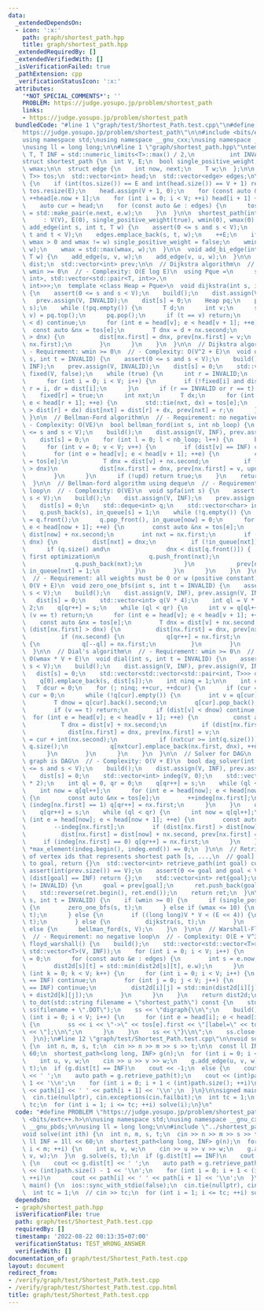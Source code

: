 ```yaml
---
data:
  _extendedDependsOn:
  - icon: ':x:'
    path: graph/shortest_path.hpp
    title: graph/shortest_path.hpp
  _extendedRequiredBy: []
  _extendedVerifiedWith: []
  _isVerificationFailed: true
  _pathExtension: cpp
  _verificationStatusIcon: ':x:'
  attributes:
    '*NOT_SPECIAL_COMMENTS*': ''
    PROBLEM: https://judge.yosupo.jp/problem/shortest_path
    links:
    - https://judge.yosupo.jp/problem/shortest_path
  bundledCode: "#line 1 \"graph/test/Shortest_Path.test.cpp\"\n#define PROBLEM \"\
    https://judge.yosupo.jp/problem/shortest_path\"\n\n#include <bits/extc++.h>\n\n\
    using namespace std;\nusing namespace __gnu_cxx;\nusing namespace __gnu_pbds;\n\
    \nusing ll = long long;\n\n#line 1 \"graph/shortest_path.hpp\"\ntemplate <typename\
    \ T, T INF = std::numeric_limits<T>::max() / 2,\n          int INVALID = -1>\n\
    struct shortest_path {\n  int V, E;\n  bool single_positive_weight;\n  T wmin,\
    \ wmax;\n\n  struct edge {\n    int now, next;\n    T w;\n  };\n\n  std::vector<std::pair<int,\
    \ T>> tos;\n  std::vector<int> head;\n  std::vector<edge> edges;\n\n  void build()\
    \ {\n    if (int(tos.size()) == E and int(head.size()) == V + 1) return;\n   \
    \ tos.resize(E);\n    head.assign(V + 1, 0);\n    for (const auto &e : edges)\
    \ ++head[e.now + 1];\n    for (int i = 0; i < V; ++i) head[i + 1] += head[i];\n\
    \    auto cur = head;\n    for (const auto &e : edges) {\n      tos[cur[e.now]++]\
    \ = std::make_pair(e.next, e.w);\n    }\n  }\n\n  shortest_path(int V = 0)\n \
    \     : V(V), E(0), single_positive_weight(true), wmin(0), wmax(0) {}\n  void\
    \ add_edge(int s, int t, T w) {\n    assert(0 <= s and s < V);\n    assert(0 <=\
    \ t and t < V);\n    edges.emplace_back(s, t, w);\n    ++E;\n    if (w > 0 and\
    \ wmax > 0 and wmax != w) single_positive_weight = false;\n    wmin = std::min(wmin,\
    \ w);\n    wmax = std::max(wmax, w);\n  }\n\n  void add_bi_edge(int u, int v,\
    \ T w) {\n    add_edge(u, v, w);\n    add_edge(v, u, w);\n  }\n\n  std::vector<T>\
    \ dist;\n  std::vector<int> prev;\n\n  // Dijkstra algorithm\n  // - Requirement:\
    \ wmin >= 0\n  // - Complexity: O(E log E)\n  using Pque =\n      std::priority_queue<std::pair<T,\
    \ int>, std::vector<std::pair<T, int>>,\n                          std::greater<std::pair<T,\
    \ int>>>;\n  template <class Heap = Pque>\n  void dijkstra(int s, int t = INVALID)\
    \ {\n    assert(0 <= s and s < V);\n    build();\n    dist.assign(V, INF);\n \
    \   prev.assign(V, INVALID);\n    dist[s] = 0;\n    Heap pq;\n    pq.emplace(0,\
    \ s);\n    while (!pq.empty()) {\n      T d;\n      int v;\n      std::tie(d,\
    \ v) = pq.top();\n      pq.pop();\n      if (t == v) return;\n      if (dist[v]\
    \ < d) continue;\n      for (int e = head[v]; e < head[v + 1]; ++e) {\n      \
    \  const auto &nx = tos[e];\n        T dnx = d + nx.second;\n        if (dist[nx.first]\
    \ > dnx) {\n          dist[nx.first] = dnx, prev[nx.first] = v;\n          pq.emplace(dnx,\
    \ nx.first);\n        }\n      }\n    }\n  }\n\n  // Dijkstra algorithm\n  //\
    \ - Requirement: wmin >= 0\n  // - Complexity: O(V^2 + E)\n  void dijkstra_vquad(int\
    \ s, int t = INVALID) {\n    assert(0 <= s and s < V);\n    build();\n    dist.assign(V,\
    \ INF);\n    prev.assign(V, INVALID);\n    dist[s] = 0;\n    std::vector<char>\
    \ fixed(V, false);\n    while (true) {\n      int r = INVALID;\n      T dr = INF;\n\
    \      for (int i = 0; i < V; i++) {\n        if (!fixed[i] and dist[i] < dr)\
    \ r = i, dr = dist[i];\n      }\n      if (r == INVALID or r == t) break;\n  \
    \    fixed[r] = true;\n      int nxt;\n      T dx;\n      for (int e = head[r];\
    \ e < head[r + 1]; ++e) {\n        std::tie(nxt, dx) = tos[e];\n        if (dist[nxt]\
    \ > dist[r] + dx) dist[nxt] = dist[r] + dx, prev[nxt] = r;\n      }\n    }\n \
    \ }\n\n  // Bellman-Ford algorithm\n  // - Requirement: no negative loop\n  //\
    \ - Complexity: O(VE)\n  bool bellman_ford(int s, int nb_loop) {\n    assert(0\
    \ <= s and s < V);\n    build();\n    dist.assign(V, INF), prev.assign(V, INVALID);\n\
    \    dist[s] = 0;\n    for (int l = 0; l < nb_loop; l++) {\n      bool upd = false;\n\
    \      for (int v = 0; v < V; v++) {\n        if (dist[v] == INF) continue;\n\
    \        for (int e = head[v]; e < head[v + 1]; ++e) {\n          const auto &nx\
    \ = tos[e];\n          T dnx = dist[v] + nx.second;\n          if (dist[nx.first]\
    \ > dnx)\n            dist[nx.first] = dnx, prev[nx.first] = v, upd = true;\n\
    \        }\n      }\n      if (!upd) return true;\n    }\n    return false;\n\
    \  }\n\n  // Bellman-ford algorithm using deque\n  // - Requirement: no negative\
    \ loop\n  // - Complexity: O(VE)\n  void spfa(int s) {\n    assert(0 <= s and\
    \ s < V);\n    build();\n    dist.assign(V, INF);\n    prev.assign(V, INVALID);\n\
    \    dist[s] = 0;\n    std::deque<int> q;\n    std::vector<char> in_queue(V);\n\
    \    q.push_back(s), in_queue[s] = 1;\n    while (!q.empty()) {\n      int now\
    \ = q.front();\n      q.pop_front(), in_queue[now] = 0;\n      for (int e = head[now];\
    \ e < head[now + 1]; ++e) {\n        const auto &nx = tos[e];\n        T dnx =\
    \ dist[now] + nx.second;\n        int nxt = nx.first;\n        if (dist[nxt] >\
    \ dnx) {\n          dist[nxt] = dnx;\n          if (!in_queue[nxt]) {\n      \
    \      if (q.size() and\n                dnx < dist[q.front()]) {  // Small label\
    \ first optimization\n              q.push_front(nxt);\n            } else {\n\
    \              q.push_back(nxt);\n            }\n            prev[nxt] = now,\
    \ in_queue[nxt] = 1;\n          }\n        }\n      }\n    }\n  }\n\n  // 01-BFS\n\
    \  // - Requirement: all weights must be 0 or w (positive constant).\n  // - Complexity:\
    \ O(V + E)\n  void zero_one_bfs(int s, int t = INVALID) {\n    assert(0 <= s and\
    \ s < V);\n    build();\n    dist.assign(V, INF), prev.assign(V, INVALID);\n \
    \   dist[s] = 0;\n    std::vector<int> q(V * 4);\n    int ql = V * 2, qr = V *\
    \ 2;\n    q[qr++] = s;\n    while (ql < qr) {\n      int v = q[ql++];\n      if\
    \ (v == t) return;\n      for (int e = head[v]; e < head[v + 1]; ++e) {\n    \
    \    const auto &nx = tos[e];\n        T dnx = dist[v] + nx.second;\n        if\
    \ (dist[nx.first] > dnx) {\n          dist[nx.first] = dnx, prev[nx.first] = v;\n\
    \          if (nx.second) {\n            q[qr++] = nx.first;\n          } else\
    \ {\n            q[--ql] = nx.first;\n          }\n        }\n      }\n    }\n\
    \  }\n\n  // Dial's algorithm\n  // - Requirement: wmin >= 0\n  // - Complexity:\
    \ O(wmax * V + E)\n  void dial(int s, int t = INVALID) {\n    assert(0 <= s and\
    \ s < V);\n    build();\n    dist.assign(V, INF), prev.assign(V, INVALID);\n \
    \   dist[s] = 0;\n    std::vector<std::vector<std::pair<int, T>>> q(wmax + 1);\n\
    \    q[0].emplace_back(s, dist[s]);\n    int ninq = 1;\n\n    int cur = 0;\n \
    \   T dcur = 0;\n    for (; ninq; ++cur, ++dcur) {\n      if (cur == wmax + 1)\
    \ cur = 0;\n      while (!q[cur].empty()) {\n        int v = q[cur].back().first;\n\
    \        T dnow = q[cur].back().second;\n        q[cur].pop_back(), --ninq;\n\
    \        if (v == t) return;\n        if (dist[v] < dnow) continue;\n\n      \
    \  for (int e = head[v]; e < head[v + 1]; ++e) {\n          const auto &nx = tos[e];\n\
    \          T dnx = dist[v] + nx.second;\n          if (dist[nx.first] > dnx) {\n\
    \            dist[nx.first] = dnx, prev[nx.first] = v;\n            int nxtcur\
    \ = cur + int(nx.second);\n            if (nxtcur >= int(q.size())) nxtcur -=\
    \ q.size();\n            q[nxtcur].emplace_back(nx.first, dnx), ++ninq;\n    \
    \      }\n        }\n      }\n    }\n  }\n\n  // Solver for DAG\n  // - Requirement:\
    \ graph is DAG\n  // - Complexity: O(V + E)\n  bool dag_solver(int s) {\n    assert(0\
    \ <= s and s < V);\n    build();\n    dist.assign(V, INF), prev.assign(V, INVALID);\n\
    \    dist[s] = 0;\n    std::vector<int> indeg(V, 0);\n    std::vector<int> q(V\
    \ * 2);\n    int ql = 0, qr = 0;\n    q[qr++] = s;\n    while (ql < qr) {\n  \
    \    int now = q[ql++];\n      for (int e = head[now]; e < head[now + 1]; ++e)\
    \ {\n        const auto &nx = tos[e];\n        ++indeg[nx.first];\n        if\
    \ (indeg[nx.first] == 1) q[qr++] = nx.first;\n      }\n    }\n    ql = qr = 0;\n\
    \    q[qr++] = s;\n    while (ql < qr) {\n      int now = q[ql++];\n      for\
    \ (int e = head[now]; e < head[now + 1]; ++e) {\n        const auto &nx = tos[e];\n\
    \        --indeg[nx.first];\n        if (dist[nx.first] > dist[now] + nx.second)\n\
    \          dist[nx.first] = dist[now] + nx.second, prev[nx.first] = now;\n   \
    \     if (indeg[nx.first] == 0) q[qr++] = nx.first;\n      }\n    }\n    return\
    \ *max_element(indeg.begin(), indeg.end()) == 0;\n  }\n\n  // Retrieve a sequence\
    \ of vertex ids that represents shortest path [s, ...,\n  // goal] If not reachable\
    \ to goal, return {}\n  std::vector<int> retrieve_path(int goal) const {\n   \
    \ assert(int(prev.size()) == V);\n    assert(0 <= goal and goal < V);\n    if\
    \ (dist[goal] == INF) return {};\n    std::vector<int> ret{goal};\n    while (prev[goal]\
    \ != INVALID) {\n      goal = prev[goal];\n      ret.push_back(goal);\n    }\n\
    \    std::reverse(ret.begin(), ret.end());\n    return ret;\n  }\n\n  void solve(int\
    \ s, int t = INVALID) {\n    if (wmin >= 0) {\n      if (single_positive_weight)\
    \ {\n        zero_one_bfs(s, t);\n      } else if (wmax <= 10) {\n        dial(s,\
    \ t);\n      } else {\n        if ((long long)V * V < (E << 4)) {\n          dijkstra_vquad(s,\
    \ t);\n        } else {\n          dijkstra(s, t);\n        }\n      }\n    }\
    \ else {\n      bellman_ford(s, V);\n    }\n  }\n\n  // Warshall-Floyd algorithm\n\
    \  // - Requirement: no negative loop\n  // - Complexity: O(E + V^3)\n  std::vector<std::vector<T>>\
    \ floyd_warshall() {\n    build();\n    std::vector<std::vector<T>> dist2d(V,\
    \ std::vector<T>(V, INF));\n    for (int i = 0; i < V; i++) {\n      dist2d[i][i]\
    \ = 0;\n      for (const auto &e : edges) {\n        int s = e.now, t = e.next;\n\
    \        dist2d[s][t] = std::min(dist2d[s][t], e.w);\n      }\n    }\n    for\
    \ (int k = 0; k < V; k++) {\n      for (int i = 0; i < V; i++) {\n        if (dist2d[i][k]\
    \ == INF) continue;\n        for (int j = 0; j < V; j++) {\n          if (dist2d[k][j]\
    \ == INF) continue;\n          dist2d[i][j] = std::min(dist2d[i][j], dist2d[i][k]\
    \ + dist2d[k][j]);\n        }\n      }\n    }\n    return dist2d;\n  }\n\n  void\
    \ to_dot(std::string filename = \"shortest_path\") const {\n    std::ofstream\
    \ ss(filename + \".DOT\");\n    ss << \"digraph{\\n\";\n    build();\n    for\
    \ (int i = 0; i < V; i++) {\n      for (int e = head[i]; e < head[i + 1]; ++e)\
    \ {\n        ss << i << \"->\" << tos[e].first << \"[label=\" << tos[e].second\
    \ << \"];\\n\";\n      }\n    }\n    ss << \"}\\n\";\n    ss.close();\n    return;\n\
    \  }\n};\n#line 12 \"graph/test/Shortest_Path.test.cpp\"\n\nvoid solve(int ith)\
    \ {\n  int n, m, s, t;\n  cin >> n >> m >> s >> t;\n\n  const ll INF = 1ll <<\
    \ 60;\n  shortest_path<long long, INF> g(n);\n  for (int i = 0; i < m; ++i) {\n\
    \    int u, v, w;\n    cin >> u >> v >> w;\n    g.add_edge(u, v, w);\n  }\n  g.solve(s,\
    \ t);\n  if (g.dist[t] == INF)\n    cout << -1;\n  else {\n    cout << g.dist[t]\
    \ << ' ';\n    auto path = g.retrieve_path(t);\n    cout << (int)path.size() -\
    \ 1 << '\\n';\n    for (int i = 0; i + 1 < (int)path.size(); ++i)\n      cout\
    \ << path[i] << ' ' << path[i + 1] << '\\n';\n  }\n}\n\nsigned main() {\n  ios::sync_with_stdio(false);\n\
    \  cin.tie(nullptr), cin.exceptions(cin.failbit);\n  int tc = 1;\n  // cin >>\
    \ tc;\n  for (int i = 1; i <= tc; ++i) solve(i);\n}\n"
  code: "#define PROBLEM \"https://judge.yosupo.jp/problem/shortest_path\"\n\n#include\
    \ <bits/extc++.h>\n\nusing namespace std;\nusing namespace __gnu_cxx;\nusing namespace\
    \ __gnu_pbds;\n\nusing ll = long long;\n\n#include \"../shortest_path.hpp\"\n\n\
    void solve(int ith) {\n  int n, m, s, t;\n  cin >> n >> m >> s >> t;\n\n  const\
    \ ll INF = 1ll << 60;\n  shortest_path<long long, INF> g(n);\n  for (int i = 0;\
    \ i < m; ++i) {\n    int u, v, w;\n    cin >> u >> v >> w;\n    g.add_edge(u,\
    \ v, w);\n  }\n  g.solve(s, t);\n  if (g.dist[t] == INF)\n    cout << -1;\n  else\
    \ {\n    cout << g.dist[t] << ' ';\n    auto path = g.retrieve_path(t);\n    cout\
    \ << (int)path.size() - 1 << '\\n';\n    for (int i = 0; i + 1 < (int)path.size();\
    \ ++i)\n      cout << path[i] << ' ' << path[i + 1] << '\\n';\n  }\n}\n\nsigned\
    \ main() {\n  ios::sync_with_stdio(false);\n  cin.tie(nullptr), cin.exceptions(cin.failbit);\n\
    \  int tc = 1;\n  // cin >> tc;\n  for (int i = 1; i <= tc; ++i) solve(i);\n}"
  dependsOn:
  - graph/shortest_path.hpp
  isVerificationFile: true
  path: graph/test/Shortest_Path.test.cpp
  requiredBy: []
  timestamp: '2022-08-22 00:13:35+07:00'
  verificationStatus: TEST_WRONG_ANSWER
  verifiedWith: []
documentation_of: graph/test/Shortest_Path.test.cpp
layout: document
redirect_from:
- /verify/graph/test/Shortest_Path.test.cpp
- /verify/graph/test/Shortest_Path.test.cpp.html
title: graph/test/Shortest_Path.test.cpp
---
```

